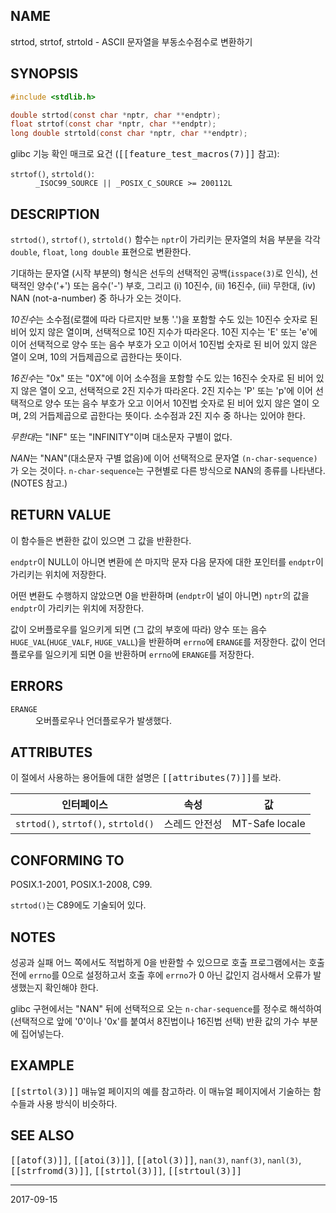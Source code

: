 ## NAME

strtod, strtof, strtold - ASCII 문자열을 부동소수점수로 변환하기

## SYNOPSIS

```c
#include <stdlib.h>

double strtod(const char *nptr, char **endptr);
float strtof(const char *nptr, char **endptr);
long double strtold(const char *nptr, char **endptr);
```

glibc 기능 확인 매크로 요건 (<tt>[[feature_test_macros(7)]]</tt> 참고):

<dl>
<dt><code>strtof()</code>, <code>strtold()</code>:</dt>
<dd><code>_ISOC99_SOURCE || _POSIX_C_SOURCE >= 200112L</code></dd>
</dl>

## DESCRIPTION

`strtod()`, `strtof()`, `strtold()` 함수는 `nptr`이 가리키는 문자열의 처음 부분을 각각 `double`, `float`, `long double` 표현으로 변환한다.

기대하는 문자열 (시작 부분의) 형식은 선두의 선택적인 공백(`isspace(3)`로 인식), 선택적인 양수('+') 또는 음수('-') 부호, 그리고 (i) 10진수, (ii) 16진수, (iii) 무한대, (iv) NAN (not-a-number) 중 하나가 오는 것이다.

*10진수*는 소수점(로캘에 따라 다르지만 보통 '.')을 포함할 수도 있는 10진수 숫자로 된 비어 있지 않은 열이며, 선택적으로 10진 지수가 따라온다. 10진 지수는 'E' 또는 'e'에 이어 선택적으로 양수 또는 음수 부호가 오고 이어서 10진법 숫자로 된 비어 있지 않은 열이 오며, 10의 거듭제곱으로 곱한다는 뜻이다.

*16진수*는 "0x" 또는 "0X"에 이어 소수점을 포함할 수도 있는 16진수 숫자로 된 비어 있지 않은 열이 오고, 선택적으로 2진 지수가 따라온다. 2진 지수는 'P' 또는 'p'에 이어 선택적으로 양수 또는 음수 부호가 오고 이어서 10진법 숫자로 된 비어 있지 않은 열이 오며, 2의 거듭제곱으로 곱한다는 뜻이다. 소수점과 2진 지수 중 하나는 있어야 한다.

*무한대*는 "INF" 또는 "INFINITY"이며 대소문자 구별이 없다.

*NAN*는 "NAN"(대소문자 구별 없음)에 이어 선택적으로 문자열 `(n-char-sequence)`가 오는 것이다. `n-char-sequence`는 구현별로 다른 방식으로 NAN의 종류를 나타낸다. (NOTES 참고.)

## RETURN VALUE

이 함수들은 변환한 값이 있으면 그 값을 반환한다.

`endptr`이 NULL이 아니면 변환에 쓴 마지막 문자 다음 문자에 대한 포인터를 `endptr`이 가리키는 위치에 저장한다.

어떤 변환도 수행하지 않았으면 0을 반환하며 (`endptr`이 널이 아니면) `nptr`의 값을 `endptr`이 가리키는 위치에 저장한다.

값이 오버플로우를 일으키게 되면 (그 값의 부호에 따라) 양수 또는 음수 `HUGE_VAL`(`HUGE_VALF`, `HUGE_VALL`)을 반환하며 `errno`에 `ERANGE`를 저장한다. 값이 언더플로우를 일으키게 되면 0을 반환하며 `errno`에 `ERANGE`를 저장한다.

## ERRORS

<dl>
<dt><code>ERANGE</code></dt>
<dd>오버플로우나 언더플로우가 발생했다.</dd>
</dl>

## ATTRIBUTES

이 절에서 사용하는 용어들에 대한 설명은 <tt>[[attributes(7)]]</tt>를 보라.

| 인터페이스 | 속성 | 값 |
| --- | --- | --- |
| `strtod()`, `strtof()`, `strtold()` | 스레드 안전성 | MT-Safe locale |

## CONFORMING TO

POSIX.1-2001, POSIX.1-2008, C99.

`strtod()`는 C89에도 기술되어 있다.

## NOTES

성공과 실패 어느 쪽에서도 적법하게 0을 반환할 수 있으므로 호출 프로그램에서는 호출 전에 `errno`를 0으로 설정하고서 호출 후에 `errno`가 0 아닌 값인지 검사해서 오류가 발생했는지 확인해야 한다.

glibc 구현에서는 "NAN" 뒤에 선택적으로 오는 `n-char-sequence`를 정수로 해석하여 (선택적으로 앞에 '0'이나 '0x'를 붙여서 8진법이나 16진법 선택) 반환 값의 가수 부분에 집어넣는다.

## EXAMPLE

<tt>[[strtol(3)]]</tt> 매뉴얼 페이지의 예를 참고하라. 이 매뉴얼 페이지에서 기술하는 함수들과 사용 방식이 비슷하다.

## SEE ALSO

<tt>[[atof(3)]]</tt>, <tt>[[atoi(3)]]</tt>, <tt>[[atol(3)]]</tt>, `nan(3)`, `nanf(3)`, `nanl(3)`, <tt>[[strfromd(3)]]</tt>, <tt>[[strtol(3)]]</tt>, <tt>[[strtoul(3)]]</tt>

----

2017-09-15
